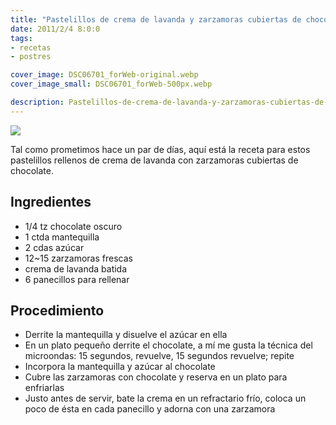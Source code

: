 ```yaml
---
title: "Pastelillos de crema de lavanda y zarzamoras cubiertas de chocolate"
date: 2011/2/4 8:0:0
tags: 
- recetas
- postres

cover_image: DSC06701_forWeb-original.webp
cover_image_small: DSC06701_forWeb-500px.webp

description: Pastelillos-de-crema-de-lavanda-y-zarzamoras-cubiertas-de-chocolate
---
```



[![](DSC06701_forWeb)](DSC06701_forWeb-original.webp)

Tal como prometimos hace un par de días, aquí está la receta para estos pastelillos rellenos de crema de lavanda con zarzamoras cubiertas de chocolate.  

  

## Ingredientes

* 1/4 tz chocolate oscuro
* 1 ctda mantequilla
* 2 cdas azúcar
* 12~15 zarzamoras frescas
* crema de lavanda batida
* 6 panecillos para rellenar

## Procedimiento

*   Derrite la mantequilla y disuelve el azúcar en ella
*   En un plato pequeño derrite el chocolate, a mí me gusta la técnica del microondas: 15 segundos, revuelve, 15 segundos revuelve; repite
*   Incorpora la mantequilla y azúcar al chocolate
*   Cubre las zarzamoras con chocolate y reserva en un plato para enfriarlas
*   Justo antes de servir, bate la crema en un refractario frío, coloca un poco de ésta en cada panecillo y adorna con una zarzamora
